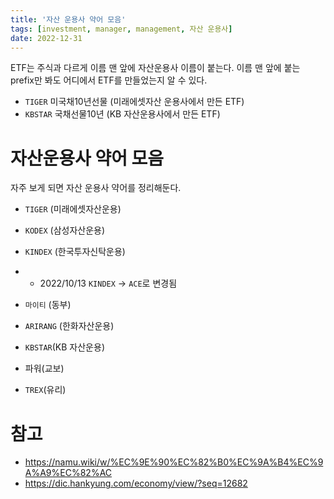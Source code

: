 ```yaml
---
title: '자산 운용사 약어 모음'
tags: [investment, manager, management, 자산 운용사]
date: 2022-12-31
---
```


ETF는 주식과 다르게 이름 맨 앞에 자산운용사 이름이 붙는다. 이름 맨 앞에 붙는 prefix만 봐도 어디에서 ETF를 만들었는지 알 수 있다. 

- `TIGER` 미국채10년선물 (미래에셋자산 운용사에서 만든 ETF)
- `KBSTAR` 국채선물10년 (KB 자산운용사에서 만든 ETF)

# 자산운용사 약어 모음

자주 보게 되면 자산 운용사 약어를 정리해둔다. 

- `TIGER` (미래에셋자산운용)

- `KODEX` (삼성자산운용)

- `KINDEX` (한국투자신탁운용)

- - 2022/10/13 `KINDEX` -> `ACE`로 변경됨

- `마이티` (동부)

- `ARIRANG` (한화자산운용)

- `KBSTAR`(KB 자산운용)

- 파워(교보)

- `TREX`(유리)

# 참고

- https://namu.wiki/w/%EC%9E%90%EC%82%B0%EC%9A%B4%EC%9A%A9%EC%82%AC
- https://dic.hankyung.com/economy/view/?seq=12682
